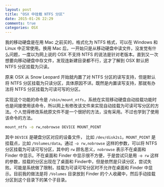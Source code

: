 ```yaml
---
layout: post
title: "OSX 中挂载 NTFS 分区"
date: 2015-01-26 22:29
comments: true
categories: OSX
---
```


我的移动硬盘是在用 Mac 之前买的，格式化为 NTFS 格式，可以在 Windows 和 Linux 中正常使用。换用 Mac 后，一开始只是从移动硬盘中读文件，没发觉有什么问题，一度以为网上说的 OSX 不支持 NTFS 的说法是针对老版本。直到又一次想要向移动硬盘中存文件，发现连新建目录都不行，这才了解到 OSX 默认把 NTFS 分区挂载为只读。

原来 OSX 从 Snow Leopard 开始就内置了对 NTFS 分区的读写支持，但是默认将 NTFS 分区挂载为只读分区，具体原因不详。既然是内置读写支持，那就有办法将 NTFS 分区挂载为可读可写的分区。

实现这个功能的命令是 `/sbin/mount_ntfs`，系统在实现移动硬盘自动挂载功能时也是间接使用该命令，所以网上有修改该文件来实现自动挂载为可读可写分区的方法。个人觉得修改系统原文件不是一个很好的方法，没有采用。不过也学到了使用该命令的方法。

``` bash
mount_ntfs -o rw,nobrowse DEVICE MOUNT_POINT
```

其中 `DEVICE` 是硬盘分区对应的设备文件， 比如 `/dev/disk2s1`，`MOUNT_POINT` 是挂载点，比如 `/Volumes/data`。通过 `-o rw,nobrowse` 这样的参数，可以将 NTFS 分区挂载为可读可写分区，其中的 `rw` 顾名思义，`nobrowse` 表示不在桌面和 Finder 中显示。不在桌面和 Finder 中显示很不方便，于是尝试只是用 `-o rw` 这样的参数，挂载的分区出现在了桌面和 Finder中，但是依然是只读分区，尝试失败。可能是系统做了限制，挂载为可读可写分区时不允许在桌面和 Finder 中显示。目前我的做法是将 `/Volumes` 目录放到 Finder 的个人收藏中，然后手动挂载分区到这个目录下的某个子目录。
